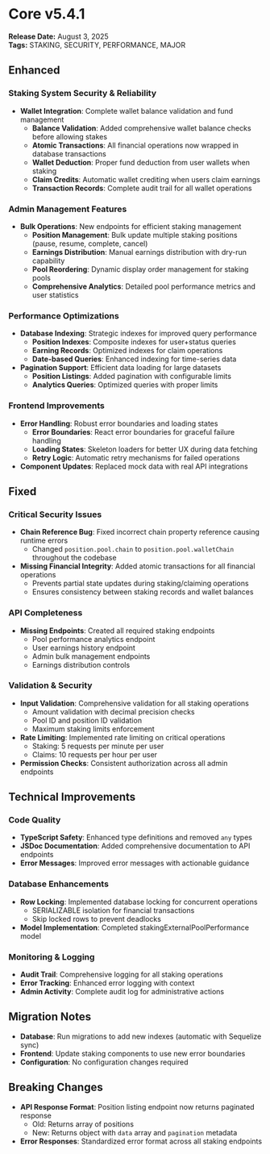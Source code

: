 # Core v5.4.1
**Release Date:** August 3, 2025  
**Tags:** STAKING, SECURITY, PERFORMANCE, MAJOR

## Enhanced
### **Staking System Security & Reliability**
- **Wallet Integration**: Complete wallet balance validation and fund management
  - **Balance Validation**: Added comprehensive wallet balance checks before allowing stakes
  - **Atomic Transactions**: All financial operations now wrapped in database transactions
  - **Wallet Deduction**: Proper fund deduction from user wallets when staking
  - **Claim Credits**: Automatic wallet crediting when users claim earnings
  - **Transaction Records**: Complete audit trail for all wallet operations

### **Admin Management Features**
- **Bulk Operations**: New endpoints for efficient staking management
  - **Position Management**: Bulk update multiple staking positions (pause, resume, complete, cancel)
  - **Earnings Distribution**: Manual earnings distribution with dry-run capability
  - **Pool Reordering**: Dynamic display order management for staking pools
  - **Comprehensive Analytics**: Detailed pool performance metrics and user statistics

### **Performance Optimizations**
- **Database Indexing**: Strategic indexes for improved query performance
  - **Position Indexes**: Composite indexes for user+status queries
  - **Earning Records**: Optimized indexes for claim operations
  - **Date-based Queries**: Enhanced indexing for time-series data
- **Pagination Support**: Efficient data loading for large datasets
  - **Position Listings**: Added pagination with configurable limits
  - **Analytics Queries**: Optimized queries with proper limits

### **Frontend Improvements**
- **Error Handling**: Robust error boundaries and loading states
  - **Error Boundaries**: React error boundaries for graceful failure handling
  - **Loading States**: Skeleton loaders for better UX during data fetching
  - **Retry Logic**: Automatic retry mechanisms for failed operations
- **Component Updates**: Replaced mock data with real API integrations

## Fixed
### **Critical Security Issues**
- **Chain Reference Bug**: Fixed incorrect chain property reference causing runtime errors
  - Changed `position.pool.chain` to `position.pool.walletChain` throughout the codebase
- **Missing Financial Integrity**: Added atomic transactions for all financial operations
  - Prevents partial state updates during staking/claiming operations
  - Ensures consistency between staking records and wallet balances

### **API Completeness**
- **Missing Endpoints**: Created all required staking endpoints
  - Pool performance analytics endpoint
  - User earnings history endpoint
  - Admin bulk management endpoints
  - Earnings distribution controls

### **Validation & Security**
- **Input Validation**: Comprehensive validation for all staking operations
  - Amount validation with decimal precision checks
  - Pool ID and position ID validation
  - Maximum staking limits enforcement
- **Rate Limiting**: Implemented rate limiting on critical operations
  - Staking: 5 requests per minute per user
  - Claims: 10 requests per hour per user
- **Permission Checks**: Consistent authorization across all admin endpoints

## Technical Improvements
### **Code Quality**
- **TypeScript Safety**: Enhanced type definitions and removed `any` types
- **JSDoc Documentation**: Added comprehensive documentation to API endpoints
- **Error Messages**: Improved error messages with actionable guidance

### **Database Enhancements**
- **Row Locking**: Implemented database locking for concurrent operations
  - SERIALIZABLE isolation for financial transactions
  - Skip locked rows to prevent deadlocks
- **Model Implementation**: Completed stakingExternalPoolPerformance model

### **Monitoring & Logging**
- **Audit Trail**: Comprehensive logging for all staking operations
- **Error Tracking**: Enhanced error logging with context
- **Admin Activity**: Complete audit log for administrative actions

## Migration Notes
- **Database**: Run migrations to add new indexes (automatic with Sequelize sync)
- **Frontend**: Update staking components to use new error boundaries
- **Configuration**: No configuration changes required

## Breaking Changes
- **API Response Format**: Position listing endpoint now returns paginated response
  - Old: Returns array of positions
  - New: Returns object with `data` array and `pagination` metadata
- **Error Responses**: Standardized error format across all staking endpoints